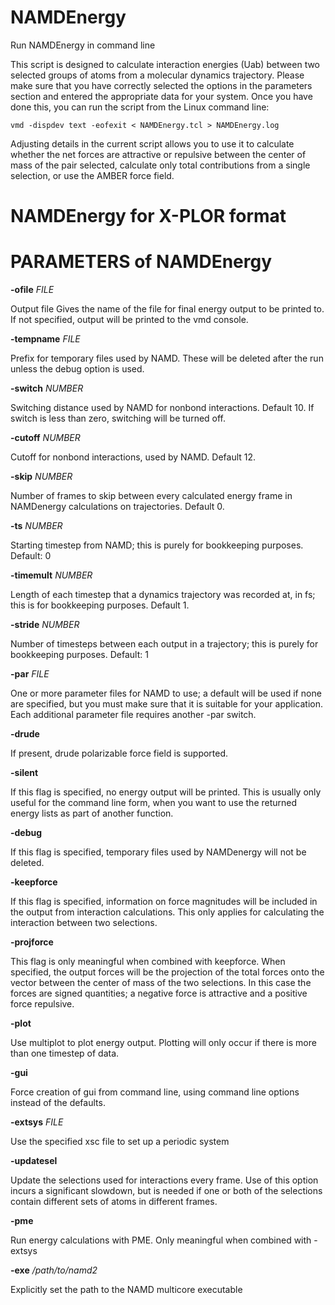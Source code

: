 # NAMDEnergy
Run NAMDEnergy in command line

This script is designed to calculate interaction energies (Uab) between two selected groups of atoms from a molecular dynamics trajectory. Please make sure that you have correctly selected the options in the parameters section and entered the appropriate data for your system. Once you have done this, you can run the script from the Linux command line:

    vmd -dispdev text -eofexit < NAMDEnergy.tcl > NAMDEnergy.log

Adjusting details in the current script allows you to use it to calculate whether the net forces are attractive or repulsive between the  center of mass of the pair selected, calculate only total contributions from a single selection, or use the AMBER force field.

# NAMDEnergy for X-PLOR format

#  PARAMETERS of NAMDEnergy    


**-ofile** *FILE*

Output file Gives the name of the file for final energy output to be printed to. If not specified, output will be printed to the vmd console.

**-tempname** *FILE* 

Prefix for temporary files used by NAMD. These will be deleted after the run unless the debug option is used.

**-switch** *NUMBER* 

Switching distance used by NAMD for nonbond interactions. Default 10. If switch is less than zero, switching will be turned off.

**-cutoff** *NUMBER*

Cutoff for nonbond interactions, used by NAMD. Default 12.

**-skip** *NUMBER* 

Number of frames to skip between every calculated energy frame in NAMDenergy calculations on trajectories. Default 0.

**-ts** *NUMBER*

Starting timestep from NAMD; this is purely for bookkeeping purposes. Default: 0

**-timemult** *NUMBER*

Length of each timestep that a dynamics trajectory was recorded at, in fs; this is for bookkeeping purposes. Default 1.

**-stride** *NUMBER*

Number of timesteps between each output in a trajectory; this is purely for bookkeeping purposes. Default: 1

**-par** *FILE*

One or more parameter files for NAMD to use; a default will be used if none are specified, but you must make sure that it is suitable for your application. Each additional parameter file requires another -par switch.

**-drude**

If present, drude polarizable force field is supported.

**-silent**

If this flag is specified, no energy output will be printed. This is usually only useful for the command line form, when you want to use the returned energy lists as part of another function.

**-debug**

If this flag is specified, temporary files used by NAMDenergy will not be deleted.

**-keepforce**

If this flag is specified, information on force magnitudes will be included in the output from interaction calculations. This only applies for calculating the interaction between two selections.

**-projforce** 

This flag is only meaningful when combined with keepforce. When specified, the output forces will be the projection of the total forces onto the vector between the center of mass of the two selections. In this case the forces are signed quantities; a negative force is attractive and a positive force repulsive.

**-plot** 

Use multiplot to plot energy output. Plotting will only occur if there is more than one timestep of data.

**-gui**

Force creation of gui from command line, using command line options instead of the defaults. 

**-extsys** *FILE*

Use the specified xsc file to set up a periodic system

**-updatesel** 

Update the selections used for interactions every frame. Use of this option incurs a significant slowdown, but is needed if one or both of the selections contain different sets of atoms in different frames.

**-pme** 

Run energy calculations with PME. Only meaningful when combined with -extsys

**-exe** */path/to/namd2*

Explicitly set the path to the NAMD multicore executable 
